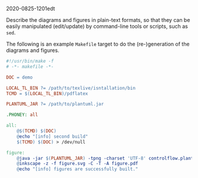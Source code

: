 2020-0825-1201edt

Describe the diagrams and figures in plain-text formats, so that they can be easily manipulated (edit/update) by command-line tools or scripts, such as `sed`.

The following is an example `Makefile` target to do the (re-)generation of the diagrams and figures.

```makefile
#!/usr/bin/make -f
# -*- makefile -*-

DOC = demo

LOCAL_TL_BIN ?= /path/to/texlive/isntallation/bin
TCMD = $(LOCAL_TL_BIN)/pdflatex

PLANTUML_JAR ?= /path/to/plantuml.jar

.PHONEY: all

all:
	@$(TCMD) $(DOC)
	@echo "[info] second build"
	$(TCMD) $(DOC) > /dev/null

figure:
	@java -jar $(PLANTUML_JAR) -tpng -charset 'UTF-8' controlflow.plantuml
	@inkscape -z -f figure.svg -C -T -A figure.pdf
	@echo "[info] figures are successfully built."
```


